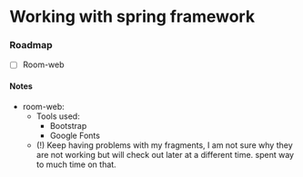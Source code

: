 # Working with spring framework

### Roadmap
* [ ] Room-web



#### Notes
* room-web: 
  * Tools used: 
    * Bootstrap
    * Google Fonts
  * (!) Keep having problems with my fragments, I am not sure why they are not working but will check out later at a different time. spent way to much time on that. 
